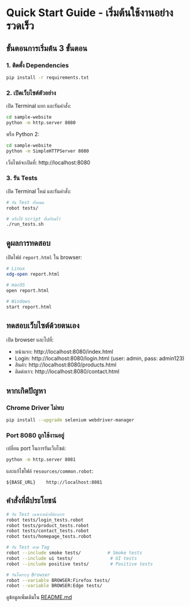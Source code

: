# Quick Start Guide - เริ่มต้นใช้งานอย่างรวดเร็ว

## ขั้นตอนการเริ่มต้น 3 ขั้นตอน

### 1. ติดตั้ง Dependencies
```bash
pip install -r requirements.txt
```

### 2. เปิดเว็บไซต์ตัวอย่าง
เปิด Terminal แยก และรันคำสั่ง:
```bash
cd sample-website
python -m http.server 8080
```

หรือ Python 2:
```bash
cd sample-website
python -m SimpleHTTPServer 8080
```

เว็บไซต์จะเปิดที่: http://localhost:8080

### 3. รัน Tests
เปิด Terminal ใหม่ และรันคำสั่ง:
```bash
# รัน Test ทั้งหมด
robot tests/

# หรือใช้ script ที่เตรียมไว้
./run_tests.sh
```

## ดูผลการทดสอบ
เปิดไฟล์ `report.html` ใน browser:
```bash
# Linux
xdg-open report.html

# macOS
open report.html

# Windows
start report.html
```

## ทดสอบเว็บไซต์ด้วยตนเอง
เปิด browser และไปที่:
- หน้าแรก: http://localhost:8080/index.html
- Login: http://localhost:8080/login.html (user: admin, pass: admin123)
- สินค้า: http://localhost:8080/products.html
- ติดต่อเรา: http://localhost:8080/contact.html

## หากเกิดปัญหา

### Chrome Driver ไม่พบ
```bash
pip install --upgrade selenium webdriver-manager
```

### Port 8080 ถูกใช้งานอยู่
เปลี่ยน port ในการรันเว็บไซต์:
```bash
python -m http.server 8081
```

และแก้ไขไฟล์ `resources/common.robot`:
```robot
${BASE_URL}    http://localhost:8081
```

## คำสั่งที่มีประโยชน์

```bash
# รัน Test เฉพาะหน้าที่ต้องการ
robot tests/login_tests.robot
robot tests/product_tests.robot
robot tests/contact_tests.robot
robot tests/homepage_tests.robot

# รัน Test ตาม Tag
robot --include smoke tests/          # Smoke tests
robot --include ui tests/              # UI tests
robot --include positive tests/        # Positive tests

# รันโดยระบุ Browser
robot --variable BROWSER:Firefox tests/
robot --variable BROWSER:Edge tests/
```

ดูข้อมูลเพิ่มเติมใน [README.md](README.md)
